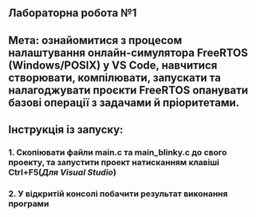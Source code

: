 ## Лабораторна робота №1 

## Мета: ознайомитися з процесом налаштування онлайн-симулятора FreeRTOS (Windows/POSIX) у VS Code, навчитися створювати, компілювати, запускати та налагоджувати проєкти FreeRTOS опанувати базові операції з задачами й пріоритетами. 

## Інструкція із запуску:
### 1. Скопіювати файли **main.c** та **main_blinky.c** до свого проекту, та запустити проект натисканням клавіші Ctrl+F5(_Для Visual Studio_)
### 2. У відкритій консолі побачити результат виконання програми



